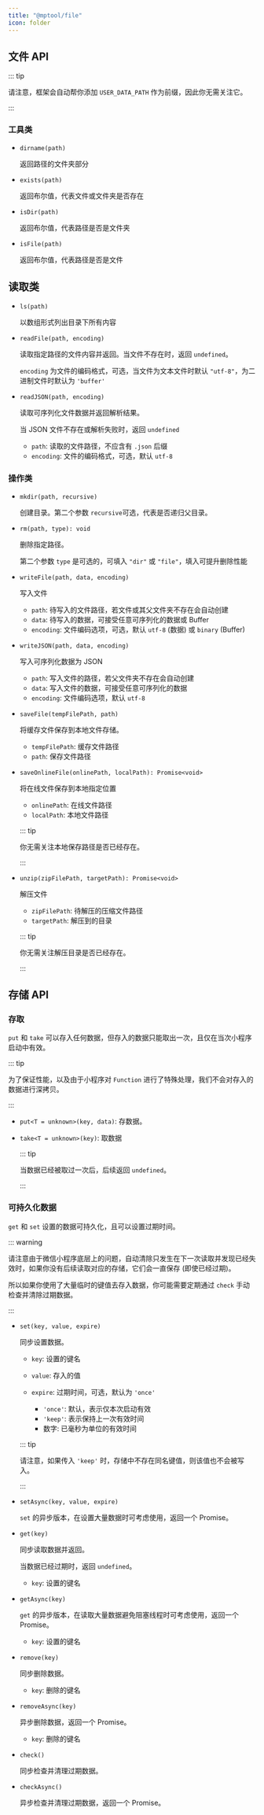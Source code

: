 ```yaml
---
title: "@mptool/file"
icon: folder
---
```


## 文件 API

::: tip

请注意，框架会自动帮你添加 `USER_DATA_PATH` 作为前缀，因此你无需关注它。

:::

### 工具类

- `dirname(path)`

  返回路径的文件夹部分

- `exists(path)`

  返回布尔值，代表文件或文件夹是否存在

- `isDir(path)`

  返回布尔值，代表路径是否是文件夹

- `isFile(path)`

  返回布尔值，代表路径是否是文件

## 读取类

- `ls(path)`

  以数组形式列出目录下所有内容

- `readFile(path, encoding)`

  读取指定路径的文件内容并返回。当文件不存在时，返回 `undefined`。

  `encoding` 为文件的编码格式，可选，当文件为文本文件时默认 `"utf-8"`，为二进制文件时默认为 `'buffer'`

- `readJSON(path, encoding)`

  读取可序列化文件数据并返回解析结果。

  当 JSON 文件不存在或解析失败时，返回 `undefined`

  - `path`: 读取的文件路径，不应含有 `.json` 后缀
  - `encoding`: 文件的编码格式，可选，默认 `utf-8`

### 操作类

- `mkdir(path, recursive)`

  创建目录。第二个参数 `recursive`可选，代表是否递归父目录。

- `rm(path, type): void`

  删除指定路径。

  第二个参数 `type` 是可选的，可填入 `"dir"` 或 `"file"`，填入可提升删除性能

- `writeFile(path, data, encoding)`

  写入文件

  - `path`: 待写入的文件路径，若文件或其父文件夹不存在会自动创建
  - `data`: 待写入的数据，可接受任意可序列化的数据或 Buffer
  - `encoding`: 文件编码选项，可选，默认 `utf-8` (数据) 或 `binary` (Buffer)

- `writeJSON(path, data, encoding)`

  写入可序列化数据为 JSON

  - `path`: 写入文件的路径，若父文件夹不存在会自动创建
  - `data`: 写入文件的数据，可接受任意可序列化的数据
  - `encoding`: 文件编码选项，默认 `utf-8`

- `saveFile(tempFilePath, path)`

  将缓存文件保存到本地文件存储。

  - `tempFilePath`: 缓存文件路径
  - `path`: 保存文件路径

- `saveOnlineFile(onlinePath, localPath): Promise<void>`

  将在线文件保存到本地指定位置

  - `onlinePath`: 在线文件路径
  - `localPath`: 本地文件路径

  ::: tip

  你无需关注本地保存路径是否已经存在。

  :::

- `unzip(zipFilePath, targetPath): Promise<void>`

  解压文件

  - `zipFilePath`: 待解压的压缩文件路径
  - `targetPath`: 解压到的目录

  ::: tip

  你无需关注解压目录是否已经存在。

  :::

## 存储 API

### 存取

`put` 和 `take` 可以存入任何数据，但存入的数据只能取出一次，且仅在当次小程序启动中有效。

::: tip

为了保证性能，以及由于小程序对 `Function` 进行了特殊处理，我们不会对存入的数据进行深拷贝。

:::

- `put<T = unknown>(key, data)`: 存数据。
- `take<T = unknown>(key)`: 取数据

  ::: tip

  当数据已经被取过一次后，后续返回 `undefined`。

  :::

### 可持久化数据

`get` 和 `set` 设置的数据可持久化，且可以设置过期时间。

::: warning

请注意由于微信小程序底层上的问题，自动清除只发生在下一次读取并发现已经失效时，如果你没有后续读取对应的存储，它们会一直保存 (即使已经过期)。

所以如果你使用了大量临时的键值去存入数据，你可能需要定期通过 `check` 手动检查并清除过期数据。

:::

- `set(key, value, expire)`

  同步设置数据。

  - `key`: 设置的键名

  - `value`: 存入的值

  - `expire`: 过期时间，可选，默认为 `'once'`

    - `'once'`: 默认，表示仅本次启动有效
    - `'keep'`: 表示保持上一次有效时间
    - 数字: 已毫秒为单位的有效时间

  ::: tip

  请注意，如果传入 `'keep'` 时，存储中不存在同名键值，则该值也不会被写入。

  :::

- `setAsync(key, value, expire)`

  `set` 的异步版本，在设置大量数据时可考虑使用，返回一个 Promise。

- `get(key)`

  同步读取数据并返回。

  当数据已经过期时，返回 `undefined`。

  - `key`: 设置的键名

- `getAsync(key)`

  `get` 的异步版本，在读取大量数据避免阻塞线程时可考虑使用，返回一个 Promise。

  - `key`: 设置的键名

- `remove(key)`

  同步删除数据。

  - `key`: 删除的键名

- `removeAsync(key)`

  异步删除数据，返回一个 Promise。

  - `key`: 删除的键名

- `check()`

  同步检查并清理过期数据。

- `checkAsync()`

  异步检查并清理过期数据，返回一个 Promise。
